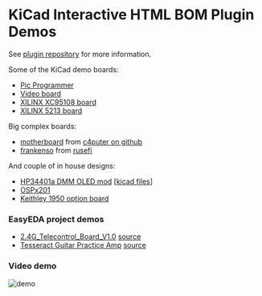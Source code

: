 # KiCad Interactive HTML BOM Plugin Demos

See [plugin repository](https://github.com/openscopeproject/InteractiveHtmlBom)
for more information.

Some of the KiCad demo boards:

-   [Pic Programmer](https://openscopeproject.org/InteractiveHtmlBomDemo/html/pic_programmer.html)
-   [Video board](https://openscopeproject.org/InteractiveHtmlBomDemo/html/video.html)
-   [XILINX XC95108 board](https://openscopeproject.org/InteractiveHtmlBomDemo/html/carte_test.html)
-   [XILINX 5213 board](https://openscopeproject.org/InteractiveHtmlBomDemo/html/kit-dev-coldfire-xilinx_5213.html)

Big complex boards:
-   [motherboard](https://openscopeproject.org/InteractiveHtmlBomDemo/html/motherboard.html) from [c4puter on github](https://github.com/c4puter/motherboard)
-   [frankenso](https://openscopeproject.org/InteractiveHtmlBomDemo/html/frankenso.html) from [rusefi](https://github.com/rusefi/rusefi/tree/master/hardware/frankenso)

And couple of in house designs:

-   [HP34401a DMM OLED mod](https://openscopeproject.org/InteractiveHtmlBomDemo/html/hp34401a_oled.html) [[kicad files](https://github.com/openscopeproject/HP34401a-OLED-HW)]
-   [OSPx201](https://openscopeproject.org/InteractiveHtmlBomDemo/html/OSPx201.html)
-   [Keithley 1950 option board](https://openscopeproject.org/InteractiveHtmlBomDemo/html/Keithley1950.html)

### EasyEDA project demos
-   [2.4G_Telecontrol_Board_V1.0](https://openscopeproject.org/InteractiveHtmlBomDemo/html/2.4G_Telecontrol_Board%20V1.0-PCB.html) [source](https://easyeda.com/UserSupport/2-4g_telecontrol_board_v1-0)
-   [Tesseract Guitar Practice Amp](https://openscopeproject.org/InteractiveHtmlBomDemo/html/Tesseract_Guitar_Amp.html) [source](https://easyeda.com/example/Tesseract_Guitar_Practice_Amp-MjP71jBni)

### Video demo

![demo](https://openscopeproject.org/InteractiveHtmlBomDemo/gif/capture.gif)
